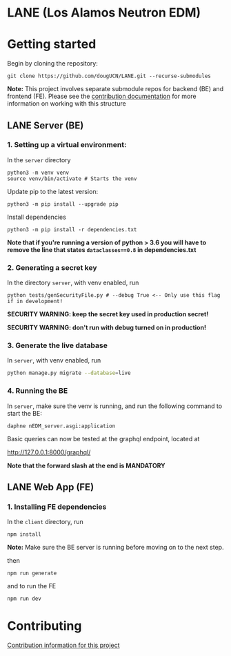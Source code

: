# LANE (Los Alamos Neutron EDM)

# Getting started

Begin by cloning the repository:

```
git clone https://github.com/dougUCN/LANE.git --recurse-submodules
```

**Note:** This project involves separate submodule repos for backend (BE) and frontend (FE).
Please see the [contribution documentation](CONTRIBUTING.md) for more information on working
with this structure

## LANE Server (BE)

### 1. Setting up a virtual environment:

In the `server` directory

```
python3 -m venv venv
source venv/bin/activate # Starts the venv
```

Update pip to the latest version:

```
python3 -m pip install --upgrade pip
```

Install dependencies

```
python3 -m pip install -r dependencies.txt
```

**Note that if you're running a version of python > 3.6 you will have to remove
the line that states `dataclasses==0.8` in dependencies.txt**

### 2. Generating a secret key

In the directory `server`, with venv enabled, run

```
python tests/genSecurityFile.py # --debug True <-- Only use this flag if in development!
```

**SECURITY WARNING: keep the secret key used in production secret!**

**SECURITY WARNING: don't run with debug turned on in production!**

### 3. Generate the live database

In `server`, with venv enabled, run

```bash
python manage.py migrate --database=live
```

### 4. Running the BE

In `server`, make sure the venv is running, and run the following command to start the BE:

```
daphne nEDM_server.asgi:application
```

Basic queries can now be tested at the graphql endpoint, located at

http://127.0.0.1:8000/graphql/

**Note that the forward slash at the end is MANDATORY**

## LANE Web App (FE)

### 1. Installing FE dependencies

In the `client` directory, run

```
npm install
```

**Note:** Make sure the BE server is running before moving on to the next step.

then

```
npm run generate
```

and to run the FE

```
npm run dev
```

# Contributing

[Contribution information for this project](CONTRIBUTING.md)
